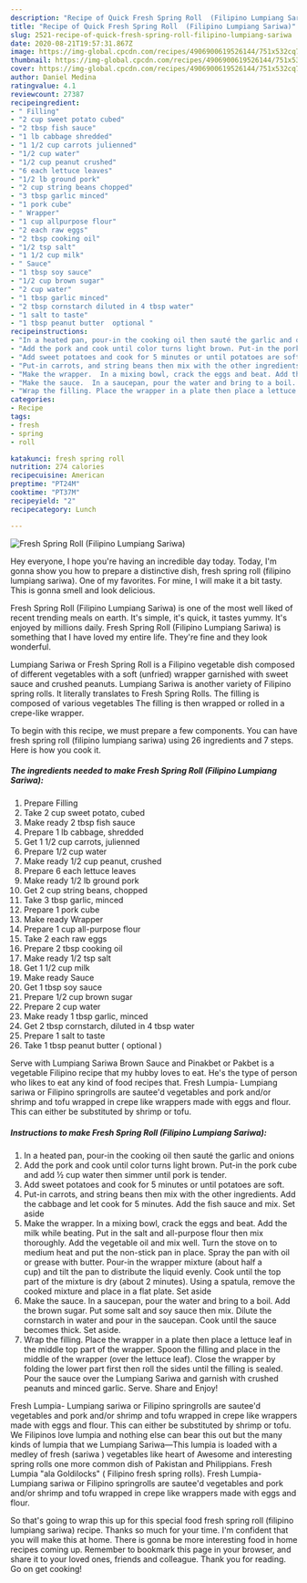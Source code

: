```yaml
---
description: "Recipe of Quick Fresh Spring Roll  (Filipino Lumpiang Sariwa)"
title: "Recipe of Quick Fresh Spring Roll  (Filipino Lumpiang Sariwa)"
slug: 2521-recipe-of-quick-fresh-spring-roll-filipino-lumpiang-sariwa
date: 2020-08-21T19:57:31.867Z
image: https://img-global.cpcdn.com/recipes/4906900619526144/751x532cq70/fresh-spring-roll-filipino-lumpiang-sariwa-recipe-main-photo.jpg
thumbnail: https://img-global.cpcdn.com/recipes/4906900619526144/751x532cq70/fresh-spring-roll-filipino-lumpiang-sariwa-recipe-main-photo.jpg
cover: https://img-global.cpcdn.com/recipes/4906900619526144/751x532cq70/fresh-spring-roll-filipino-lumpiang-sariwa-recipe-main-photo.jpg
author: Daniel Medina
ratingvalue: 4.1
reviewcount: 27387
recipeingredient:
- " Filling"
- "2 cup sweet potato cubed"
- "2 tbsp fish sauce"
- "1 lb cabbage shredded"
- "1 1/2 cup carrots julienned"
- "1/2 cup water"
- "1/2 cup peanut crushed"
- "6 each lettuce leaves"
- "1/2 lb ground pork"
- "2 cup string beans chopped"
- "3 tbsp garlic minced"
- "1 pork cube"
- " Wrapper"
- "1 cup allpurpose flour"
- "2 each raw eggs"
- "2 tbsp cooking oil"
- "1/2 tsp salt"
- "1 1/2 cup milk"
- " Sauce"
- "1 tbsp soy sauce"
- "1/2 cup brown sugar"
- "2 cup water"
- "1 tbsp garlic minced"
- "2 tbsp cornstarch diluted in 4 tbsp water"
- "1 salt to taste"
- "1 tbsp peanut butter  optional "
recipeinstructions:
- "In a heated pan, pour-in the cooking oil then sauté the garlic and onions"
- "Add the pork and cook until color turns light brown. Put-in the pork cube and add ½ cup water then simmer until pork is tender."
- "Add sweet potatoes and cook for 5 minutes or until potatoes are soft."
- "Put-in carrots, and string beans then mix with the other ingredients. Add the cabbage and let cook for 5 minutes. Add the fish sauce and mix. Set aside"
- "Make the wrapper.  In a mixing bowl, crack the eggs and beat. Add the milk while beating. Put in the salt and all-purpose flour then mix thoroughly. Add the vegetable oil and mix well. Turn the stove on to medium heat and put the non-stick pan in place. Spray the pan with oil or grease with butter. Pour-in the wrapper mixture (about half a cup) and tilt the pan to distribute the liquid evenly. Cook until the top part of the mixture is dry (about 2 minutes). Using a spatula, remove the cooked mixture and place in a flat plate. Set aside"
- "Make the sauce.  In a saucepan, pour the water and bring to a boil. Add the brown sugar. Put some salt and soy sauce then mix. Dilute the cornstarch in water and pour in the saucepan. Cook until the sauce becomes thick. Set aside."
- "Wrap the filling. Place the wrapper in a plate then place a lettuce leaf in the middle top part of the wrapper. Spoon the filling and place in the middle of the wrapper (over the lettuce leaf). Close the wrapper by folding the lower part first then roll the sides until the filling is sealed. Pour the sauce over the Lumpiang Sariwa and garnish with crushed peanuts and minced garlic. Serve. Share and Enjoy!"
categories:
- Recipe
tags:
- fresh
- spring
- roll

katakunci: fresh spring roll 
nutrition: 274 calories
recipecuisine: American
preptime: "PT24M"
cooktime: "PT37M"
recipeyield: "2"
recipecategory: Lunch

---
```



![Fresh Spring Roll  (Filipino Lumpiang Sariwa)](https://img-global.cpcdn.com/recipes/4906900619526144/751x532cq70/fresh-spring-roll-filipino-lumpiang-sariwa-recipe-main-photo.jpg)

Hey everyone, I hope you're having an incredible day today. Today, I'm gonna show you how to prepare a distinctive dish, fresh spring roll  (filipino lumpiang sariwa). One of my favorites. For mine, I will make it a bit tasty. This is gonna smell and look delicious.

Fresh Spring Roll  (Filipino Lumpiang Sariwa) is one of the most well liked of recent trending meals on earth. It's simple, it's quick, it tastes yummy. It's enjoyed by millions daily. Fresh Spring Roll  (Filipino Lumpiang Sariwa) is something that I have loved my entire life. They're fine and they look wonderful.

Lumpiang Sariwa or Fresh Spring Roll is a Filipino vegetable dish composed of different vegetables with a soft (unfried) wrapper garnished with sweet sauce and crushed peanuts. Lumpiang Sariwa is another variety of Filipino spring rolls. It literally translates to Fresh Spring Rolls. The filling is composed of various vegetables The filling is then wrapped or rolled in a crepe-like wrapper.


To begin with this recipe, we must prepare a few components. You can have fresh spring roll  (filipino lumpiang sariwa) using 26 ingredients and 7 steps. Here is how you cook it.

<!--inarticleads1-->

##### The ingredients needed to make Fresh Spring Roll  (Filipino Lumpiang Sariwa):

1. Prepare  Filling
1. Take 2 cup sweet potato, cubed
1. Make ready 2 tbsp fish sauce
1. Prepare 1 lb cabbage, shredded
1. Get 1 1/2 cup carrots, julienned
1. Prepare 1/2 cup water
1. Make ready 1/2 cup peanut, crushed
1. Prepare 6 each lettuce leaves
1. Make ready 1/2 lb ground pork
1. Get 2 cup string beans, chopped
1. Take 3 tbsp garlic, minced
1. Prepare 1 pork cube
1. Make ready  Wrapper
1. Prepare 1 cup all-purpose flour
1. Take 2 each raw eggs
1. Prepare 2 tbsp cooking oil
1. Make ready 1/2 tsp salt
1. Get 1 1/2 cup milk
1. Make ready  Sauce
1. Get 1 tbsp soy sauce
1. Prepare 1/2 cup brown sugar
1. Prepare 2 cup water
1. Make ready 1 tbsp garlic, minced
1. Get 2 tbsp cornstarch, diluted in 4 tbsp water
1. Prepare 1 salt to taste
1. Take 1 tbsp peanut butter ( optional )


Serve with Lumpiang Sariwa Brown Sauce and Pinakbet or Pakbet is a vegetable Filipino recipe that my hubby loves to eat. He&#39;s the type of person who likes to eat any kind of food recipes that. Fresh Lumpia- Lumpiang sariwa or Filipino springrolls are sautee&#39;d vegetables and pork and/or shrimp and tofu wrapped in crepe like wrappers made with eggs and flour. This can either be substituted by shrimp or tofu. 

<!--inarticleads2-->

##### Instructions to make Fresh Spring Roll  (Filipino Lumpiang Sariwa):

1. In a heated pan, pour-in the cooking oil then sauté the garlic and onions
1. Add the pork and cook until color turns light brown. Put-in the pork cube and add ½ cup water then simmer until pork is tender.
1. Add sweet potatoes and cook for 5 minutes or until potatoes are soft.
1. Put-in carrots, and string beans then mix with the other ingredients. Add the cabbage and let cook for 5 minutes. Add the fish sauce and mix. Set aside
1. Make the wrapper.  In a mixing bowl, crack the eggs and beat. Add the milk while beating. Put in the salt and all-purpose flour then mix thoroughly. Add the vegetable oil and mix well. Turn the stove on to medium heat and put the non-stick pan in place. Spray the pan with oil or grease with butter. Pour-in the wrapper mixture (about half a cup) and tilt the pan to distribute the liquid evenly. Cook until the top part of the mixture is dry (about 2 minutes). Using a spatula, remove the cooked mixture and place in a flat plate. Set aside
1. Make the sauce.  In a saucepan, pour the water and bring to a boil. Add the brown sugar. Put some salt and soy sauce then mix. Dilute the cornstarch in water and pour in the saucepan. Cook until the sauce becomes thick. Set aside.
1. Wrap the filling. Place the wrapper in a plate then place a lettuce leaf in the middle top part of the wrapper. Spoon the filling and place in the middle of the wrapper (over the lettuce leaf). Close the wrapper by folding the lower part first then roll the sides until the filling is sealed. Pour the sauce over the Lumpiang Sariwa and garnish with crushed peanuts and minced garlic. Serve. Share and Enjoy!


Fresh Lumpia- Lumpiang sariwa or Filipino springrolls are sautee&#39;d vegetables and pork and/or shrimp and tofu wrapped in crepe like wrappers made with eggs and flour. This can either be substituted by shrimp or tofu. We Filipinos love lumpia and nothing else can bear this out but the many kinds of lumpia that we Lumpiang Sariwa—This lumpia is loaded with a medley of fresh (sariwa ) vegetables like heart of Awesome and interesting spring rolls one more common dish of Pakistan and Philippians. Fresh Lumpia &#34;ala Goldilocks&#34; ( Filipino fresh spring rolls). Fresh Lumpia- Lumpiang sariwa or Filipino springrolls are sautee&#39;d vegetables and pork and/or shrimp and tofu wrapped in crepe like wrappers made with eggs and flour. 

So that's going to wrap this up for this special food fresh spring roll  (filipino lumpiang sariwa) recipe. Thanks so much for your time. I'm confident that you will make this at home. There is gonna be more interesting food in home recipes coming up. Remember to bookmark this page in your browser, and share it to your loved ones, friends and colleague. Thank you for reading. Go on get cooking!
